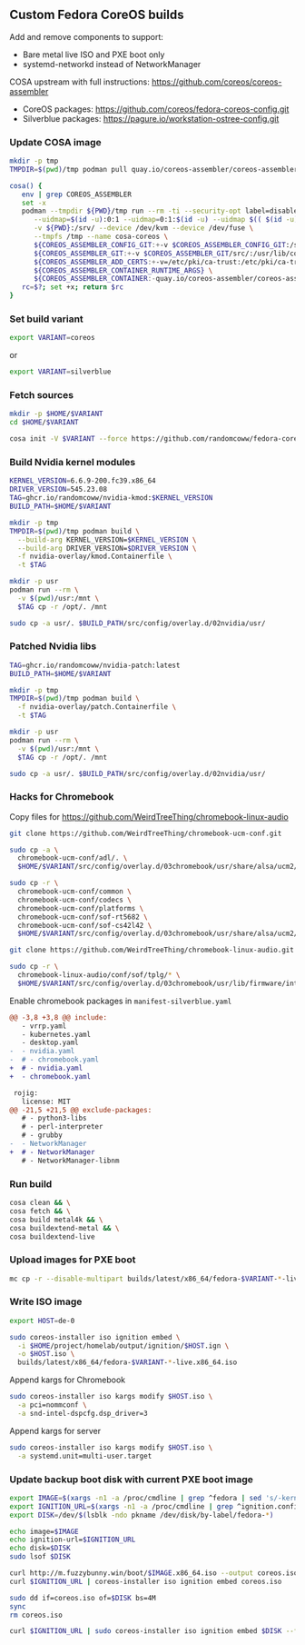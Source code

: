 ## Custom Fedora CoreOS builds

Add and remove components to support:

* Bare metal live ISO and PXE boot only
* systemd-networkd instead of NetworkManager

COSA upstream with full instructions: https://github.com/coreos/coreos-assembler

* CoreOS packages: https://github.com/coreos/fedora-coreos-config.git
* Silverblue packages: https://pagure.io/workstation-ostree-config.git

### Update COSA image

```bash
mkdir -p tmp
TMPDIR=$(pwd)/tmp podman pull quay.io/coreos-assembler/coreos-assembler:latest
```

```bash
cosa() {
   env | grep COREOS_ASSEMBLER
   set -x
   podman --tmpdir ${PWD}/tmp run --rm -ti --security-opt label=disable --privileged -w /srv \
      --uidmap=$(id -u):0:1 --uidmap=0:1:$(id -u) --uidmap $(( $(id -u) + 1 )):$(( $(id -u) + 1 )):55536 \
      -v ${PWD}:/srv/ --device /dev/kvm --device /dev/fuse \
      --tmpfs /tmp --name cosa-coreos \
      ${COREOS_ASSEMBLER_CONFIG_GIT:+-v $COREOS_ASSEMBLER_CONFIG_GIT:/srv/src/config/:ro} \
      ${COREOS_ASSEMBLER_GIT:+-v $COREOS_ASSEMBLER_GIT/src/:/usr/lib/coreos-assembler/:ro} \
      ${COREOS_ASSEMBLER_ADD_CERTS:+-v=/etc/pki/ca-trust:/etc/pki/ca-trust:ro} \
      ${COREOS_ASSEMBLER_CONTAINER_RUNTIME_ARGS} \
      ${COREOS_ASSEMBLER_CONTAINER:-quay.io/coreos-assembler/coreos-assembler:latest} "$@"
   rc=$?; set +x; return $rc
}
```

### Set build variant

```bash
export VARIANT=coreos
```

or

```bash
export VARIANT=silverblue
```

### Fetch sources

```bash
mkdir -p $HOME/$VARIANT
cd $HOME/$VARIANT

cosa init -V $VARIANT --force https://github.com/randomcoww/fedora-coreos-config-custom.git 
```

### Build Nvidia kernel modules

```bash
KERNEL_VERSION=6.6.9-200.fc39.x86_64
DRIVER_VERSION=545.23.08
TAG=ghcr.io/randomcoww/nvidia-kmod:$KERNEL_VERSION
BUILD_PATH=$HOME/$VARIANT

mkdir -p tmp
TMPDIR=$(pwd)/tmp podman build \
  --build-arg KERNEL_VERSION=$KERNEL_VERSION \
  --build-arg DRIVER_VERSION=$DRIVER_VERSION \
  -f nvidia-overlay/kmod.Containerfile \
  -t $TAG

mkdir -p usr
podman run --rm \
  -v $(pwd)/usr:/mnt \
  $TAG cp -r /opt/. /mnt

sudo cp -a usr/. $BUILD_PATH/src/config/overlay.d/02nvidia/usr/
```

### Patched Nvidia libs

```bash
TAG=ghcr.io/randomcoww/nvidia-patch:latest
BUILD_PATH=$HOME/$VARIANT

mkdir -p tmp
TMPDIR=$(pwd)/tmp podman build \
  -f nvidia-overlay/patch.Containerfile \
  -t $TAG

mkdir -p usr
podman run --rm \
  -v $(pwd)/usr:/mnt \
  $TAG cp -r /opt/. /mnt

sudo cp -a usr/. $BUILD_PATH/src/config/overlay.d/02nvidia/usr/
```

### Hacks for Chromebook

Copy files for https://github.com/WeirdTreeThing/chromebook-linux-audio

```bash
git clone https://github.com/WeirdTreeThing/chromebook-ucm-conf.git

sudo cp -a \
  chromebook-ucm-conf/adl/. \
  $HOME/$VARIANT/src/config/overlay.d/03chromebook/usr/share/alsa/ucm2/conf.d/

sudo cp -r \
  chromebook-ucm-conf/common \
  chromebook-ucm-conf/codecs \
  chromebook-ucm-conf/platforms \
  chromebook-ucm-conf/sof-rt5682 \
  chromebook-ucm-conf/sof-cs42l42 \
  $HOME/$VARIANT/src/config/overlay.d/03chromebook/usr/share/alsa/ucm2/

git clone https://github.com/WeirdTreeThing/chromebook-linux-audio.git

sudo cp -r \
  chromebook-linux-audio/conf/sof/tplg/* \
  $HOME/$VARIANT/src/config/overlay.d/03chromebook/usr/lib/firmware/intel/sof-tplg/
```

Enable chromebook packages in `manifest-silverblue.yaml`

```diff
@@ -3,8 +3,8 @@ include:
   - vrrp.yaml
   - kubernetes.yaml
   - desktop.yaml
-  - nvidia.yaml
-  # - chromebook.yaml
+  # - nvidia.yaml
+  - chromebook.yaml

 rojig:
   license: MIT
@@ -21,5 +21,5 @@ exclude-packages:
   # - python3-libs
   # - perl-interpreter
   # - grubby
-  - NetworkManager
+  # - NetworkManager
   # - NetworkManager-libnm
```

### Run build

```bash
cosa clean && \
cosa fetch && \
cosa build metal4k && \
cosa buildextend-metal && \
cosa buildextend-live
```

### Upload images for PXE boot

```bash
mc cp -r --disable-multipart builds/latest/x86_64/fedora-$VARIANT-*-live* m/boot/
```

### Write ISO image

```bash
export HOST=de-0

sudo coreos-installer iso ignition embed \
  -i $HOME/project/homelab/output/ignition/$HOST.ign \
  -o $HOST.iso \
  builds/latest/x86_64/fedora-$VARIANT-*-live.x86_64.iso
```

Append kargs for Chromebook

```bash
sudo coreos-installer iso kargs modify $HOST.iso \
  -a pci=nommconf \
  -a snd-intel-dspcfg.dsp_driver=3
```

Append kargs for server

```bash
sudo coreos-installer iso kargs modify $HOST.iso \
  -a systemd.unit=multi-user.target
```

### Update backup boot disk with current PXE boot image

```bash
export IMAGE=$(xargs -n1 -a /proc/cmdline | grep ^fedora | sed 's/-kernel-x86_64$//')
export IGNITION_URL=$(xargs -n1 -a /proc/cmdline | grep ^ignition.config.url= | sed 's/ignition.config.url=//')
export DISK=/dev/$(lsblk -ndo pkname /dev/disk/by-label/fedora-*)

echo image=$IMAGE
echo ignition-url=$IGNITION_URL
echo disk=$DISK
sudo lsof $DISK
```

```bash
curl http://m.fuzzybunny.win/boot/$IMAGE.x86_64.iso --output coreos.iso
curl $IGNITION_URL | coreos-installer iso ignition embed coreos.iso

sudo dd if=coreos.iso of=$DISK bs=4M
sync
rm coreos.iso
```

```bash
curl $IGNITION_URL | sudo coreos-installer iso ignition embed $DISK --force
```
